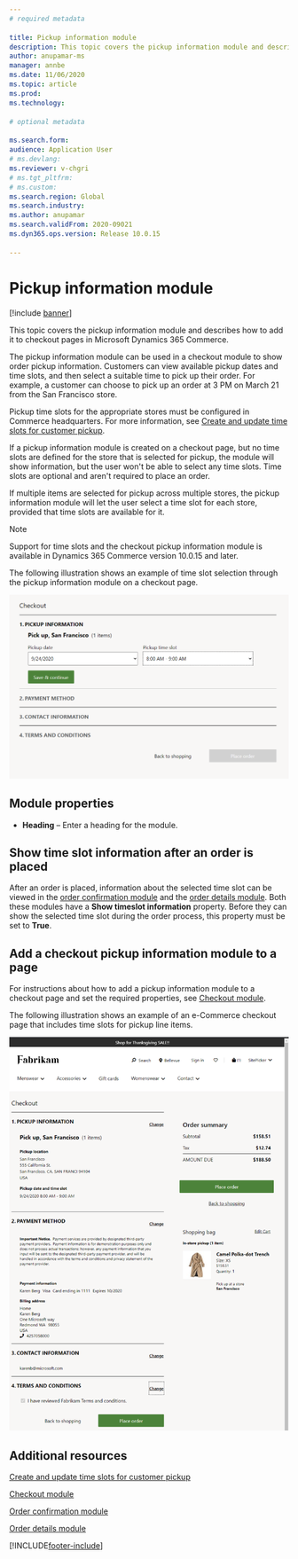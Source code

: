 ```yaml
---
# required metadata

title: Pickup information module
description: This topic covers the pickup information module and describes how to add it to checkout pages in Microsoft Dynamics 365 Commerce.
author: anupamar-ms
manager: annbe
ms.date: 11/06/2020
ms.topic: article
ms.prod: 
ms.technology: 

# optional metadata

ms.search.form:  
audience: Application User
# ms.devlang: 
ms.reviewer: v-chgri
# ms.tgt_pltfrm: 
# ms.custom: 
ms.search.region: Global
ms.search.industry: 
ms.author: anupamar
ms.search.validFrom: 2020-09021
ms.dyn365.ops.version: Release 10.0.15

---
```


# Pickup information module

[!include [banner](includes/banner.md)]

This topic covers the pickup information module and describes how to add it to checkout pages in Microsoft Dynamics 365 Commerce.

The pickup information module can be used in a checkout module to show order pickup information. Customers can view available pickup dates and time slots, and then select a suitable time to pick up their order. For example, a customer can choose to pick up an order at 3 PM on March 21 from the San Francisco store.

Pickup time slots for the appropriate stores must be configured in Commerce headquarters. For more information, see [Create and update time slots for customer pickup](dev-itpro/pickup-timeslots.md).

If a pickup information module is created on a checkout page, but no time slots are defined for the store that is selected for pickup, the module will show information, but the user won't be able to select any time slots. Time slots are optional and aren't required to place an order.

If multiple items are selected for pickup across multiple stores, the pickup information module will let the user select a time slot for each store, provided that time slots are available for it.

> [!NOTE]
> Support for time slots and the checkout pickup information module is available in Dynamics 365 Commerce version 10.0.15 and later.

The following illustration shows an example of time slot selection through the pickup information module on a checkout page.

![Example of a pickup information module on a checkout page](./dev-itpro/media/Curbside_timeslot_eCommerce.PNG)

## Module properties

- **Heading** – Enter a heading for the module.

## Show time slot information after an order is placed

After an order is placed, information about the selected time slot can be viewed in the [order confirmation module](order-confirmation-module.md) and the [order details module](account-management.md#order-details-page). Both these modules have a **Show timeslot information** property. Before they can show the selected time slot during the order process, this property must be set to **True**.

## Add a checkout pickup information module to a page

For instructions about how to add a pickup information module to a checkout page and set the required properties, see [Checkout module](add-checkout-module.md).

The following illustration shows an example of an e-Commerce checkout page that includes time slots for pickup line items.

![Example of an e-Commerce checkout page that includes time slots for pickup line items](./dev-itpro/media/Curbside_timeslot_eCommerce_checkoutsummary.PNG)

## Additional resources

[Create and update time slots for customer pickup](dev-itpro/pickup-timeslots.md)

[Checkout module](add-checkout-module.md)

[Order confirmation module](order-confirmation-module.md)

[Order details module](account-management.md)


[!INCLUDE[footer-include](../includes/footer-banner.md)]